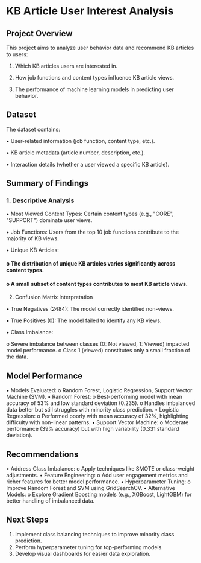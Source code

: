 # KB Article User Interest Analysis
## Project Overview
This project aims to analyze user behavior data and recommend KB articles to users:

1.	Which KB articles users are interested in.

2.	How job functions and content types influence KB article views.

3.	The performance of machine learning models in predicting user behavior.

## Dataset
The dataset contains:

•	User-related information (job function, content type, etc.).

•	KB article metadata (article number, description, etc.).

•	Interaction details (whether a user viewed a specific KB article).

## Summary of Findings

### 1. Descriptive Analysis

•	Most Viewed Content Types: Certain content types (e.g., "CORE", "SUPPORT") dominate user views.

•	Job Functions: Users from the top 10 job functions contribute to the majority of KB views.

•	Unique KB Articles:

#### o	The distribution of unique KB articles varies significantly across content types.

#### o	A small subset of content types contributes to most KB article views.

2. Confusion Matrix Interpretation

•	True Negatives (2484): The model correctly identified non-views.

•	True Positives (0): The model failed to identify any KB views.

•	Class Imbalance:

o	Severe imbalance between classes (0: Not viewed, 1: Viewed) impacted model performance.
o	Class 1 (viewed) constitutes only a small fraction of the data.
 
## Model Performance
•	Models Evaluated:
o	Random Forest, Logistic Regression, Support Vector Machine (SVM).
•	Random Forest:
o	Best-performing model with mean accuracy of 53% and low standard deviation (0.235).
o	Handles imbalanced data better but still struggles with minority class prediction.
•	Logistic Regression:
o	Performed poorly with mean accuracy of 32%, highlighting difficulty with non-linear patterns.
•	Support Vector Machine:
o	Moderate performance (39% accuracy) but with high variability (0.331 standard deviation).
 
## Recommendations
•	Address Class Imbalance:
o	Apply techniques like SMOTE or class-weight adjustments.
•	Feature Engineering:
o	Add user engagement metrics and richer features for better model performance.
•	Hyperparameter Tuning:
o	Improve Random Forest and SVM using GridSearchCV.
•	Alternative Models:
o	Explore Gradient Boosting models (e.g., XGBoost, LightGBM) for better handling of imbalanced data.

## Next Steps
1.	Implement class balancing techniques to improve minority class prediction.
2.	Perform hyperparameter tuning for top-performing models.
3.	Develop visual dashboards for easier data exploration.

